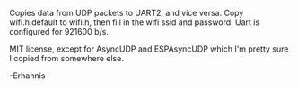 Copies data from UDP packets to UART2, and vice versa.  Copy wifi.h.default to wifi.h, then fill in the wifi ssid and password.  Uart is configured for 921600 b/s.

MIT license, except for AsyncUDP and ESPAsyncUDP which I'm pretty sure I copied from somewhere else.

-Erhannis